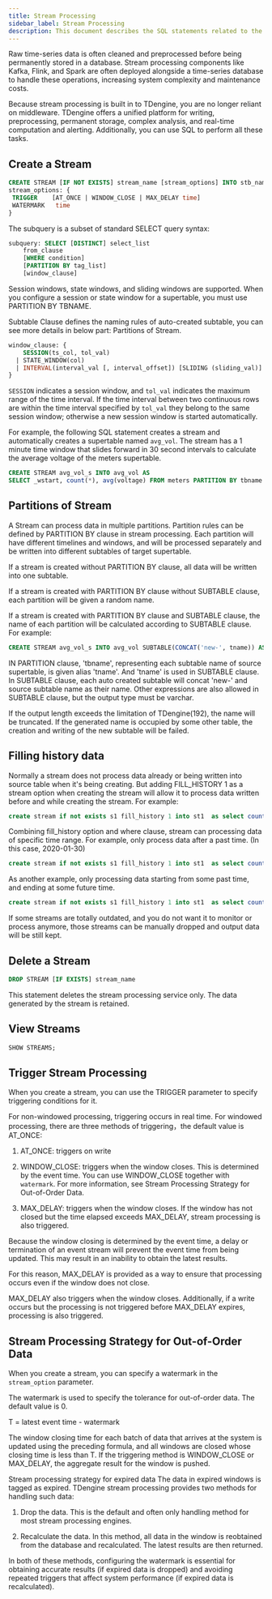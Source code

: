 ```yaml
---
title: Stream Processing
sidebar_label: Stream Processing
description: This document describes the SQL statements related to the stream processing component of TDengine.
---
```


Raw time-series data is often cleaned and preprocessed before being permanently stored in a database. Stream processing components like Kafka, Flink, and Spark are often deployed alongside a time-series database to handle these operations, increasing system complexity and maintenance costs.

Because stream processing is built in to TDengine, you are no longer reliant on middleware. TDengine offers a unified platform for writing, preprocessing, permanent storage, complex analysis, and real-time computation and alerting. Additionally, you can use SQL to perform all these tasks.

## Create a Stream

```sql
CREATE STREAM [IF NOT EXISTS] stream_name [stream_options] INTO stb_name SUBTABLE(expression) AS subquery
stream_options: {
 TRIGGER    [AT_ONCE | WINDOW_CLOSE | MAX_DELAY time]
 WATERMARK   time
}

```

The subquery is a subset of standard SELECT query syntax:

```sql
subquery: SELECT [DISTINCT] select_list
    from_clause
    [WHERE condition]
    [PARTITION BY tag_list]
    [window_clause]
```

Session windows, state windows, and sliding windows are supported. When you configure a session or state window for a supertable, you must use PARTITION BY TBNAME.

Subtable Clause defines the naming rules of auto-created subtable, you can see more details in below part: Partitions of Stream.

```sql
window_clause: {
    SESSION(ts_col, tol_val)
  | STATE_WINDOW(col)
  | INTERVAL(interval_val [, interval_offset]) [SLIDING (sliding_val)]
}
```

`SESSION` indicates a session window, and `tol_val` indicates the maximum range of the time interval. If the time interval between two continuous rows are within the time interval specified by `tol_val` they belong to the same session window; otherwise a new session window is started automatically.

For example, the following SQL statement creates a stream and automatically creates a supertable named `avg_vol`. The stream has a 1 minute time window that slides forward in 30 second intervals to calculate the average voltage of the meters supertable.

```sql
CREATE STREAM avg_vol_s INTO avg_vol AS
SELECT _wstart, count(*), avg(voltage) FROM meters PARTITION BY tbname INTERVAL(1m) SLIDING(30s);
```

## Partitions of Stream

A Stream can process data in multiple partitions. Partition rules can be defined by PARTITION BY clause in stream processing. Each partition will have different timelines and windows, and will be processed separately and be written into different subtables of target supertable.

If a stream is created without PARTITION BY clause, all data will be written into one subtable.

If a stream is created with PARTITION BY clause without SUBTABLE clause, each partition will be given a random name. 

If a stream is created with PARTITION BY clause and SUBTABLE clause, the name of each partition will be calculated according to SUBTABLE clause. For example:

```sql
CREATE STREAM avg_vol_s INTO avg_vol SUBTABLE(CONCAT('new-', tname)) AS SELECT _wstart, count(*), avg(voltage) FROM meters PARTITION BY tbname tname INTERVAL(1m);
```

IN PARTITION clause, 'tbname', representing each subtable name of source supertable, is given alias 'tname'. And 'tname' is used in SUBTABLE clause. In SUBTABLE clause, each auto created subtable will concat 'new-' and source subtable name as their name. Other expressions are also allowed in SUBTABLE clause, but the output type must be varchar.

If the output length exceeds the limitation of TDengine(192), the name will be truncated. If the generated name is occupied by some other table, the creation and writing of the new subtable will be failed.

## Filling history data

Normally a stream does not process data already or being written into source table when it's being creating. But adding FILL_HISTORY 1 as a stream option when creating the stream will allow it to process data written before and while creating the stream. For example:

```sql
create stream if not exists s1 fill_history 1 into st1  as select count(*) from t1 interval(10s)
```

Combining fill_history option and where clause, stream can processing data of specific time range. For example, only process data after a past time. (In this case, 2020-01-30)

```sql
create stream if not exists s1 fill_history 1 into st1  as select count(*) from t1 where ts > '2020-01-30' interval(10s)
```

As another example, only processing data starting from some past time, and ending at some future time.

```sql
create stream if not exists s1 fill_history 1 into st1  as select count(*) from t1 where ts > '2020-01-30' and ts < '2023-01-01' interval(10s)
```

If some streams are totally outdated, and you do not want it to monitor or process anymore, those streams can be manually dropped and output data will be still kept.


## Delete a Stream

```sql
DROP STREAM [IF EXISTS] stream_name
```

This statement deletes the stream processing service only. The data generated by the stream is retained.

## View Streams

```sql
SHOW STREAMS;
```

## Trigger Stream Processing

When you create a stream, you can use the TRIGGER parameter to specify triggering conditions for it.

For non-windowed processing, triggering occurs in real time. For windowed processing, there are three methods of triggering，the default value is AT_ONCE:

1. AT_ONCE: triggers on write

2. WINDOW_CLOSE: triggers when the window closes. This is determined by the event time. You can use WINDOW_CLOSE together with `watermark`. For more information, see Stream Processing Strategy for Out-of-Order Data.

3. MAX_DELAY: triggers when the window closes. If the window has not closed but the time elapsed exceeds MAX_DELAY, stream processing is also triggered.

Because the window closing is determined by the event time, a delay or termination of an event stream will prevent the event time from being updated. This may result in an inability to obtain the latest results.

For this reason, MAX_DELAY is provided as a way to ensure that processing occurs even if the window does not close.

MAX_DELAY also triggers when the window closes. Additionally, if a write occurs but the processing is not triggered before MAX_DELAY expires, processing is also triggered. 

## Stream Processing Strategy for Out-of-Order Data

When you create a stream, you can specify a watermark in the `stream_option` parameter.

The watermark is used to specify the tolerance for out-of-order data. The default value is 0.

T = latest event time - watermark

The window closing time for each batch of data that arrives at the system is updated using the preceding formula, and all windows are closed whose closing time is less than T. If the triggering method is WINDOW_CLOSE or MAX_DELAY, the aggregate result for the window is pushed.

Stream processing strategy for expired data
The data in expired windows is tagged as expired. TDengine stream processing provides two methods for handling such data:

1. Drop the data. This is the default and often only handling method for most stream processing engines.

2. Recalculate the data. In this method, all data in the window is reobtained from the database and recalculated. The latest results are then returned.

In both of these methods, configuring the watermark is essential for obtaining accurate results (if expired data is dropped) and avoiding repeated triggers that affect system performance (if expired data is recalculated).
